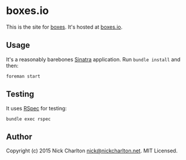# boxes.io

This is the site for [boxes][]. It's hosted at [boxes.io][].

## Usage

It's a reasonably barebones [Sinatra][] application. Run `bundle install` and
then:

```
foreman start
```

## Testing

It uses [RSpec][] for testing:

```
bundle exec rspec
```

## Author

Copyright (c) 2015 Nick Charlton <nick@nickcharlton.net>. MIT Licensed.

[boxes]: https://github.com/nickcharlton/boxes
[boxes.io]: http://boxes.io
[Sinatra]: http://www.sinatrarb.com
[RSpec]: http://rspec.info
